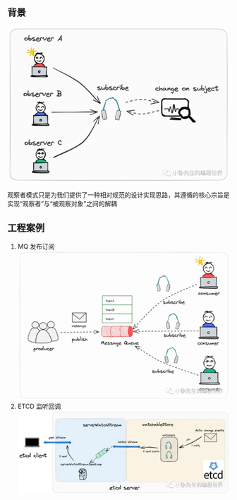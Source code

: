 ## 背景

![alt text](image.png)

观察者模式只是为我们提供了一种相对规范的设计实现思路，其遵循的核心宗旨是实现“观察者”与“被观察对象”之间的解耦

## 工程案例

1. MQ 发布订阅
   ![alt text](image-1.png)
2. ETCD 监听回调
   ![alt text](image-2.png)
